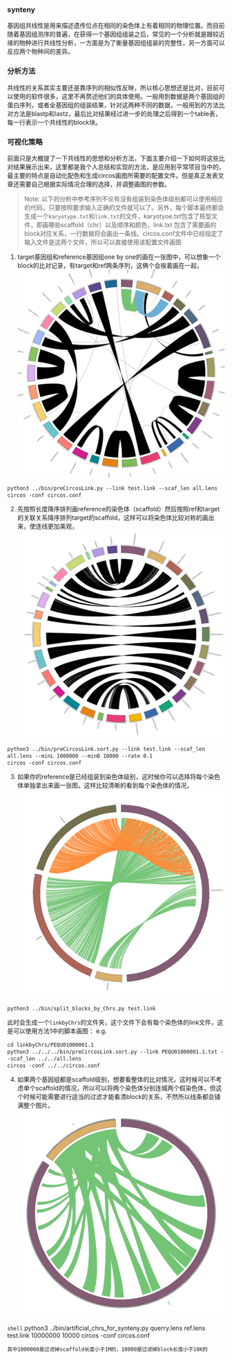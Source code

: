### synteny

基因组共线性是用来描述遗传位点在相同的染色体上有着相同的物理位置。而目前随着基因组测序的普遍，在获得一个基因组组装之后，常见的一个分析就是跟较近缘的物种进行共线性分析，一方面是为了衡量基因组组装的完整性，另一方面可以反应两个物种间的差异。

### 分析方法

共线性的关系其实主要还是靠序列的相似性反映，所以核心思想还是比对，目前可以使用的软件很多，这里不再赘述他们的具体使用。一般用到数据是两个基因组的蛋白序列，或者全基因组的组装结果，针对这两种不同的数据，一般用到的方法比对方法是blastp和lastz，最后比对结果经过进一步的处理之后得到一个table表，每一行表示一个共线性的block块。


### 可视化策略

前面只是大概提了一下共线性的思想和分析方法，下面主要介绍一下如何将这些比对结果展示出来，这里都是我个人总结和实现的方法，是应用到平常项目当中的，最主要的特点是自动化配色和生成circos画图所需要的配置文件。但是真正发表文章还需要自己根据实际情况合理的选择，并调整画图的参数。

>Note: 以下的分析中参考序列不论有没有组装到染色体级别都可以使用相应的代码，只要按照要求输入正确的文件就可以了。另外，每个脚本最终都会生成一个```karyotype.txt```和```link.txt```的文件，karyotyoe.txt包含了核型文件，即画哪些scaffold（chr）以及顺序和颜色，link.txt 包含了需要画的block对应关系，一行数据将会画出一条线。circos.conf文件中已经指定了输入文件是这两个文件，所以可以直接使用该配置文件画图

1. target基因组和reference基因组one by one的画在一张图中，可以想象一个block的比对记录，有target和ref两条序列，这俩个会挨着画在一起，![Fig 1](example/pair_chrs.png)

```shell
python3 ../bin/preCircosLink.py --link test.link --scaf_len all.lens
circos -conf circos.conf
```

2. 先按照长度降序排列画reference的染色体（scaffold）然后按照ref和target的关联关系降序排列target的scaffold，这样可以将染色体比较对称的画出来，使连线更加美观，![Fig 2](example/pair_chrs.sort.png)

```shell
python3 ../bin/preCircosLink.sort.py --link test.link --scaf_len all.lens --minL 1000000 --minB 10000 --rate 0.1
circos -conf circos.conf
```

3. 如果你的reference是已经组装到染色体级别，这时候你可以选择将每个染色体单独拿出来画一张图，这样比较清晰的看到每个染色体的情况，![Fig 3](example/linkbyChrs/PEQU01000001.1/single_chr.png)

```shell
python3 ../bin/split_blocks_by_Chrs.py test.link
```
此时会生成一个```linkbyChrs```的文件夹，这个文件下会有每个染色体的link文件，这是可以使用方法1中的脚本画图：
e.g.

```shell
cd linkbyChrs/PEQU01000001.1
python3 ../../../bin/preCircosLink.sort.py --link PEQU01000001.1.txt --scaf_len ../../all.lens
circos -conf ../../circos.conf
```
4. 如果两个基因组都是scaffold级别，想要看整体的比对情况，这时候可以不考虑单个scaffold的情况，所以可以将两个染色体分别连城两个假染色体，但这个时候可能需要进行适当的过滤才能看清block的关系，不然所以线条都会铺满整个图片。![Fig 3](example/artificial_chrs.png)

```shell```
python3 ../bin/artificial_chrs_for_synteny.py querry.lens ref.lens test.link 10000000 10000
circos -conf circos.conf
```
其中1000000是过滤掉scaffold长度小于1M的，10000是过滤掉block长度小于10K的
